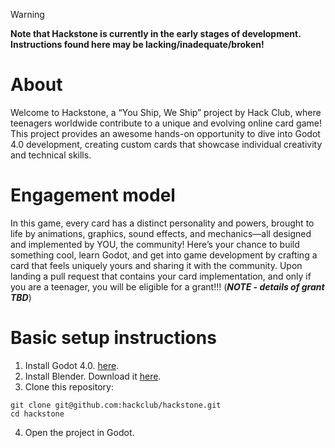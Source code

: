 > [!WARNING]
> **Note that Hackstone is currently in the early stages of development.  Instructions found here may be lacking/inadequate/broken!**

# About
Welcome to Hackstone, a “You Ship, We Ship” project by Hack Club, where teenagers worldwide contribute to a unique and evolving online card game! This project provides an awesome hands-on opportunity to dive into Godot 4.0 development, creating custom cards that showcase individual creativity and technical skills.

# Engagement model

In this game, every card has a distinct personality and powers, brought to life by animations, graphics, sound effects, and mechanics—all designed and implemented by YOU, the community! Here’s your chance to build something cool, learn Godot, and get into game development by crafting a card that feels uniquely yours and sharing it with the community.  Upon landing a pull request that contains your card implementation, and only if you are a teenager, you will be eligible for a grant!!! (***NOTE - details of grant TBD***)

# Basic setup instructions

1.	Install Godot 4.0. [here](https://godotengine.org/download).
2.  Install Blender.  Download it [here](https://blender.org/download).
3.	Clone this repository:
```
git clone git@github.com:hackclub/hackstone.git
cd hackstone
```
4.	Open the project in Godot.
